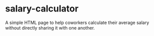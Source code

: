 # salary-calculator
A simple HTML page to help coworkers calculate their average salary without directly sharing it with one another.
